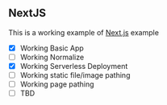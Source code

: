## NextJS

This is a working example of [Next.js](https://nextjs.org) example

- [x] Working Basic App
- [ ] Working Normalize
- [x] Working Serverless Deployment
- [ ] Working static file/image pathing
- [ ] Working page pathing
- [ ] TBD
